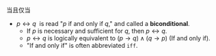 当且仅当

- $p \leftrightarrow q$  is read "$p$ if and only if $q$," and called a **biconditional**.
	- If $p$ is necessary and sufficient for $q$, then $p \leftrightarrow q$.
	- $p \leftrightarrow q$ is logically equivalent to $(p \to q) \wedge (q \to p)$ (If and only if).
	- "If and only if" is often abbreviated `iff`.